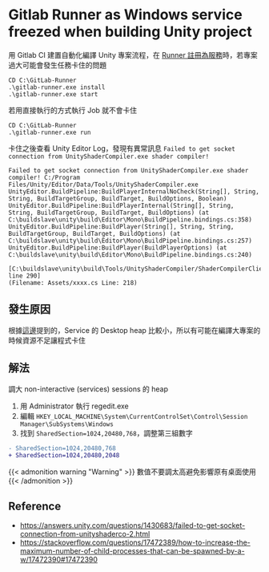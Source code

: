 # Gitlab Runner as Windows service freezed when building Unity project


用 Gitlab CI 建置自動化編譯 Unity 專案流程，在 [Runner 註冊為服務][service]時，若專案過大可能會發生任務卡住的問題

<!--more-->

```
CD C:\GitLab-Runner
.\gitlab-runner.exe install
.\gitlab-runner.exe start
```

若用直接執行的方式執行 Job 就不會卡住
```
CD C:\GitLab-Runner
.\gitlab-runner.exe run
```

卡住之後查看 Unity Editor Log，發現有異常訊息 `Failed to get socket connection from UnityShaderCompiler.exe shader compiler!`

```
Failed to get socket connection from UnityShaderCompiler.exe shader compiler! C:/Program Files/Unity/Editor/Data/Tools/UnityShaderCompiler.exe
UnityEditor.BuildPipeline:BuildPlayerInternalNoCheck(String[], String, String, BuildTargetGroup, BuildTarget, BuildOptions, Boolean)
UnityEditor.BuildPipeline:BuildPlayerInternal(String[], String, String, BuildTargetGroup, BuildTarget, BuildOptions) (at C:\buildslave\unity\build\Editor\Mono\BuildPipeline.bindings.cs:358)
UnityEditor.BuildPipeline:BuildPlayer(String[], String, String, BuildTargetGroup, BuildTarget, BuildOptions) (at C:\buildslave\unity\build\Editor\Mono\BuildPipeline.bindings.cs:257)
UnityEditor.BuildPipeline:BuildPlayer(BuildPlayerOptions) (at C:\buildslave\unity\build\Editor\Mono\BuildPipeline.bindings.cs:240)

[C:\buildslave\unity\build\Tools/UnityShaderCompiler/ShaderCompilerClient.cpp line 290] 
(Filename: Assets/xxxx.cs Line: 218)

```

## 發生原因
根據[這邊][stackoverflow]提到的，Service 的 Desktop heap 比較小，所以有可能在編譯大專案的時候資源不足讓程式卡住

## 解法
調大 non-interactive (services) sessions 的 heap

1. 用 Administrator 執行 regedit.exe
2. 編輯 `HKEY_LOCAL_MACHINE\System\CurrentControlSet\Control\Session Manager\SubSystems\Windows`
3. 找到 `SharedSection=1024,20480,768`，調整第三組數字

```diff
- SharedSection=1024,20480,768
+ SharedSection=1024,20480,2048
```

{{< admonition warning "Warning" >}}
數值不要調太高避免影響原有桌面使用
{{< /admonition >}}


## Reference
- https://answers.unity.com/questions/1430683/failed-to-get-socket-connection-from-unityshaderco-2.html
- https://stackoverflow.com/questions/17472389/how-to-increase-the-maximum-number-of-child-processes-that-can-be-spawned-by-a-w/17472390#17472390

[service]: https://docs.gitlab.com/runner/install/windows.html#installation "Install GitLab Runner on Windows"
[stackoverflow]: https://stackoverflow.com/questions/17472389/how-to-increase-the-maximum-number-of-child-processes-that-can-be-spawned-by-a-w/17472390#17472390 "Services get smaller desktop heaps than interactive sessions"


